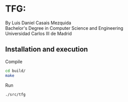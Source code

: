 # TFG:
By Luis Daniel Casais Mezquida  
Bachelor's Degree in Computer Science and Engineering  
Universidad Carlos III de Madrid





## Installation and execution

Compile
```bash
cd build/
make
```

Run
```bash
./src/tfg
```
